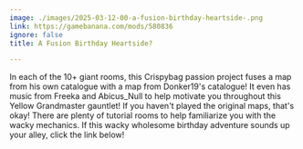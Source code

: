 ```yaml
---
image: ./images/2025-03-12-00-a-fusion-birthday-heartside-.png
link: https://gamebanana.com/mods/580836
ignore: false
title: A Fusion Birthday Heartside?

---
```


In each of the 10+ giant rooms, this Crispybag passion project fuses a map from his own catalogue with a map from Donker19's catalogue! It even has music from Freeka and Abicus_Null to help motivate you throughout this Yellow Grandmaster gauntlet! If you haven't played the original maps, that's okay! There are plenty of tutorial rooms to help familiarize you with the wacky mechanics. If this wacky wholesome birthday adventure sounds up your alley, click the link below!